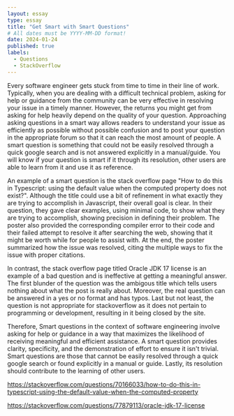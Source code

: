 ```yaml
---
layout: essay
type: essay
title: "Get Smart with Smart Questions"
# All dates must be YYYY-MM-DD format!
date: 2024-01-24
published: true
labels:
  - Questions
  - StackOverflow
---
```


Every software engineer gets stuck from time to time in their line of work. Typically, when you are dealing with a difficult technical problem, asking for help or guidance from the community can be very effective in resolving your issue in a timely manner. However, the returns you might get from asking for help heavily depend on the quality of your question. Approaching asking questions in a smart way allows readers to understand your issue as efficiently as possible without possible confusion and to post your question in the appropriate forum so that it can reach the most amount of people. A smart question is something that could not be easily resolved through a quick google search and is not answered explicitly in a manual/guide. You will know if your question is smart if it through its resolution, other users are able to learn from it and use it as reference.

An example of a smart question is the stack overflow page "How to do this in Typescript: using the default value when the computed property does not exist?". Although the title could use a bit of refinement in what exactly they are trying to accomplish in Javascript, their overall goal is clear. In their question, they gave clear examples, using minimal code, to show what they are trying to accomplish, showing precision in defining their problem. The poster also provided the corresponding compiler error to their code and their failed attempt to resolve it after searching the web, showing that it might be worth while for people to assist with. At the end, the poster summarized how the issue was resolved, citing the multiple ways to fix the issue with proper citations. 

In contrast, the stack overflow page titled Oracle JDK 17 license is an example of a bad question and is ineffective at getting a meaningful answer. The first blunder of the question was the ambigous title which tells users nothing about what the post is really about. Moreover, the real question can be answered in a yes or no format and has typos. Last but not least, the question is not appropriate for stackoverflow as it does not pertain to programming or development, resulting in it being closed by the site. 

Therefore, Smart questions in the context of software engineering involve asking for help or guidance in a way that maximizes the likelihood of receiving meaningful and efficient assistance. A smart question provides clarity, specificity, and the demonstration of effort to ensure it isn't trivial. Smart questions are those that cannot be easily resolved through a quick google search or found explicitly in a manual or guide. Lastly, its resolution should contribute to the learning of other users.

https://stackoverflow.com/questions/70166033/how-to-do-this-in-typescript-using-the-default-value-when-the-computed-property

https://stackoverflow.com/questions/77879113/oracle-jdk-17-license



